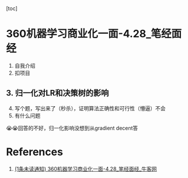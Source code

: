 [toc]

# 360机器学习商业化一面-4.28_笔经面经

1. 自我介绍
2. 扣项目
## 3. 归一化对LR和决策树的影响
4. 写个题，写出来了（秒杀），证明算法正确性和可行性（懵逼）不会
5. 有什么问题

😭😭回答的不好，归一化影响没想到从gradient decent答

# References
1. [(1条未读通知) 360机器学习商业化一面-4.28_笔经面经_牛客网](https://www.nowcoder.com/discuss/420194)
